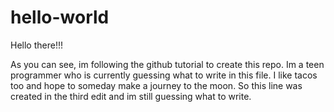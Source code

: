 # hello-world

Hello there!!!

  As you can see, im following the github tutorial to create this repo.
  Im a teen programmer who is currently guessing what to write in this file.
  I like tacos too and hope to someday make a journey to the moon.
  So this line was created in the third edit and im still guessing what to write.
